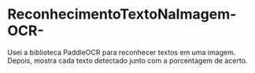 # ReconhecimentoTextoNaImagem-OCR-
Usei a biblioteca PaddleOCR para reconhecer textos em uma imagem. Depois, mostra cada texto detectado junto com a porcentagem de acerto.
